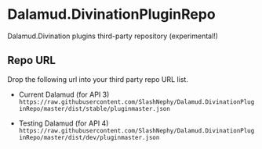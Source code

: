 # Dalamud.DivinationPluginRepo

Dalamud.Divination plugins third-party repository (experimental!)

## Repo URL

Drop the following url into your third party repo URL list.

- Current Dalamud (for API 3)
  `https://raw.githubusercontent.com/SlashNephy/Dalamud.DivinationPluginRepo/master/dist/stable/pluginmaster.json`

- Testing Dalamud (for API 4)
  `https://raw.githubusercontent.com/SlashNephy/Dalamud.DivinationPluginRepo/master/dist/dev/pluginmaster.json`

